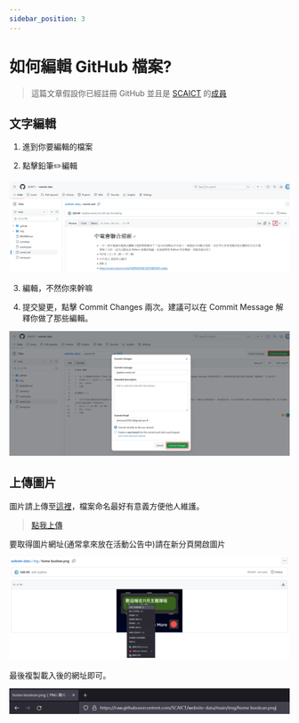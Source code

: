 ```yaml
---
sidebar_position: 3
---
```


# 如何編輯 GitHub 檔案?

> 這篇文章假設你已經註冊 GitHub 並且是 [SCAICT](https://github.com/SCAICT) 的[成員](https://github.com/orgs/SCAICT/people)

## 文字編輯

1. 進到你要編輯的檔案

2. 點擊鉛筆:pencil2:編輯

![](https://raw.githubusercontent.com/SCAICT/website-data/main/img/tutorial-edit.webp)

3. 編輯，不然你來幹嘛

4. 提交變更，點擊 Commit Changes 兩次。建議可以在 Commit Message 解釋你做了那些編輯。

![](https://raw.githubusercontent.com/SCAICT/website-data/main/img/tutorial-commit.webp)

## 上傳圖片

圖片請上傳至[這裡](https://github.com/SCAICT/website-data/tree/main/img)，檔案命名最好有意義方便他人維護。

> [點我上傳](https://github.com/SCAICT/website-data/upload/main/img)

要取得圖片網址(通常拿來放在活動公告中)請在新分頁開啟圖片

![](https://raw.githubusercontent.com/SCAICT/website-data/main/img/tutorial-openImg.webp)

最後複製載入後的網址即可。

![](https://raw.githubusercontent.com/SCAICT/website-data/main/img/tutorial-img-url.webp)

